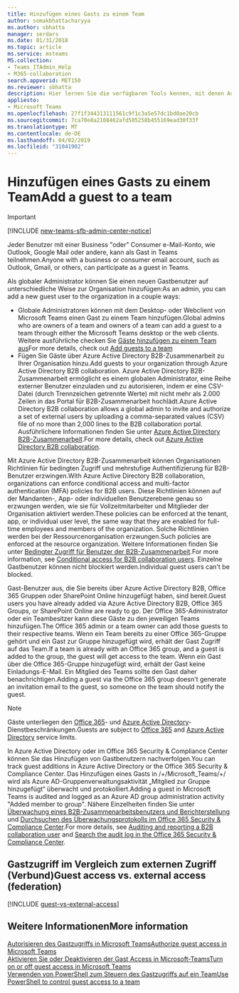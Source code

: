 ```yaml
---
title: Hinzufügen eines Gasts zu einem Team
author: somakbhattacharyya
ms.author: sbhatta
manager: serdars
ms.date: 01/31/2018
ms.topic: article
ms.service: msteams
MS.collection:
- Teams_ITAdmin_Help
- M365-collaboration
search.appverid: MET150
ms.reviewer: sbhatta
description: Hier lernen Sie die verfügbaren Tools kennen, mit denen Administratoren neue Gastbenutzer zu einer Organisation hinzufügen können. Dies schließt den Microsoft Teams-Desktop, Webclients und das Portal für Azure Active Directory B2B-Zusammenarbeit ein.
appliesto:
- Microsoft Teams
ms.openlocfilehash: 27f1f344313111561c9f1c3a5e57dc1bd0ae20cb
ms.sourcegitcommit: 7ca70e8a2108462afd505258b455169ead30f33f
ms.translationtype: MT
ms.contentlocale: de-DE
ms.lasthandoff: 04/02/2019
ms.locfileid: "31041902"
---
```

<a name="add-a-guest-to-a-team"></a><span data-ttu-id="ea9d7-103">Hinzufügen eines Gasts zu einem Team</span><span class="sxs-lookup"><span data-stu-id="ea9d7-103">Add a guest to a team</span></span>
=====================
> [!IMPORTANT]
> [!INCLUDE [new-teams-sfb-admin-center-notice](includes/new-teams-sfb-admin-center-notice.md)]

<span data-ttu-id="ea9d7-104">Jeder Benutzer mit einer Business "oder" Consumer e-Mail-Konto, wie Outlook, Google Mail oder andere, kann als Gast in Teams teilnehmen.</span><span class="sxs-lookup"><span data-stu-id="ea9d7-104">Anyone with a business or consumer email account, such as Outlook, Gmail, or others, can participate as a guest in Teams.</span></span>

<span data-ttu-id="ea9d7-105">Als globaler Administrator können Sie einen neuen Gastbenutzer auf unterschiedliche Weise zur Organisation hinzufügen:</span><span class="sxs-lookup"><span data-stu-id="ea9d7-105">As an admin, you can add a new guest user to the organization in a couple ways:</span></span> 
- <span data-ttu-id="ea9d7-106">Globale Administratoren können mit dem Desktop- oder Webclient von Microsoft Teams einen Gast zu einem Team hinzufügen.</span><span class="sxs-lookup"><span data-stu-id="ea9d7-106">Global admins who are owners of a team and owners of a team can add a guest to a team through either the Microsoft Teams desktop or the web clients.</span></span> <span data-ttu-id="ea9d7-107">Weitere ausführliche checken Sie [Gäste hinzufügen zu einem Team aus](https://support.office.com/article/add-guests-to-a-team-fccb4fa6-f864-4508-bdde-256e7384a14f)</span><span class="sxs-lookup"><span data-stu-id="ea9d7-107">For more details, check out [Add guests to a team](https://support.office.com/article/add-guests-to-a-team-fccb4fa6-f864-4508-bdde-256e7384a14f)</span></span>
- <span data-ttu-id="ea9d7-108">Fügen Sie Gäste über Azure Active Directory B2B-Zusammenarbeit zu Ihrer Organisation hinzu.</span><span class="sxs-lookup"><span data-stu-id="ea9d7-108">Add guests to your organization through Azure Active Directory B2B collaboration.</span></span> <span data-ttu-id="ea9d7-109">Azure Active Directory B2B-Zusammenarbeit ermöglicht es einem globalen Administrator, eine Reihe externer Benutzer einzuladen und zu autorisieren, indem er eine CSV-Datei (durch Trennzeichen getrennte Werte) mit nicht mehr als 2.000 Zeilen in das Portal für B2B-Zusammenarbeit hochlädt.</span><span class="sxs-lookup"><span data-stu-id="ea9d7-109">Azure Active Directory B2B collaboration allows a global admin to invite and authorize a set of external users by uploading a comma-separated values (CSV) file of no more than 2,000 lines to the B2B collaboration portal.</span></span> <span data-ttu-id="ea9d7-110">Ausführlichere Informationen finden Sie unter [Azure Active Directory B2B-Zusammenarbeit](https://go.microsoft.com/fwlink/p/?linkid=826383).</span><span class="sxs-lookup"><span data-stu-id="ea9d7-110">For more details, check out [Azure Active Directory B2B collaboration](https://go.microsoft.com/fwlink/p/?linkid=826383).</span></span>

<span data-ttu-id="ea9d7-111">Mit Azure Active Directory B2B-Zusammenarbeit können Organisationen Richtlinien für bedingten Zugriff und mehrstufige Authentifizierung für B2B-Benutzer erzwingen.</span><span class="sxs-lookup"><span data-stu-id="ea9d7-111">With Azure Active Directory B2B collaboration, organizations can enforce conditional access and multi-factor authentication (MFA) policies for B2B users.</span></span> <span data-ttu-id="ea9d7-112">Diese Richtlinien können auf der Mandanten-, App- oder individuellen Benutzerebene genau so erzwungen werden, wie sie für Vollzeitmitarbeiter und Mitglieder der Organisation aktiviert werden.</span><span class="sxs-lookup"><span data-stu-id="ea9d7-112">These policies can be enforced at the tenant, app, or individual user level, the same way that they are enabled for full-time employees and members of the organization.</span></span> <span data-ttu-id="ea9d7-113">Solche Richtlinien werden bei der Ressourcenorganisation erzwungen.</span><span class="sxs-lookup"><span data-stu-id="ea9d7-113">Such policies are enforced at the resource organization.</span></span> <span data-ttu-id="ea9d7-114">Weitere Informationen finden Sie unter [Bedingter Zugriff für Benutzer der B2B-Zusammenarbeit](https://go.microsoft.com/fwlink/?linkid=857454).</span><span class="sxs-lookup"><span data-stu-id="ea9d7-114">For more information, see  [Conditional access for B2B collaboration users](https://go.microsoft.com/fwlink/?linkid=857454).</span></span> <span data-ttu-id="ea9d7-115">Einzelne Gastbenutzer können nicht blockiert werden.</span><span class="sxs-lookup"><span data-stu-id="ea9d7-115">Individual guest users can't be blocked.</span></span>

<span data-ttu-id="ea9d7-116">Gast-Benutzer aus, die Sie bereits über Azure Active Directory B2B, Office 365 Gruppen oder SharePoint Online hinzugefügt haben, sind bereit.</span><span class="sxs-lookup"><span data-stu-id="ea9d7-116">Guest users you have already added via Azure Active Directory B2B, Office 365 Groups, or SharePoint Online are ready to go.</span></span> <span data-ttu-id="ea9d7-117">Der Office 365-Administrator oder ein Teambesitzer kann diese Gäste zu den jeweiligen Teams hinzufügen.</span><span class="sxs-lookup"><span data-stu-id="ea9d7-117">The Office 365 admin or a team owner can add those guests to their respective teams.</span></span> <span data-ttu-id="ea9d7-118">Wenn ein Team bereits zu einer Office 365-Gruppe gehört und ein Gast zur Gruppe hinzugefügt wird, erhält der Gast Zugriff auf das Team.</span><span class="sxs-lookup"><span data-stu-id="ea9d7-118">If a team is already with an Office 365 group, and a guest is added to the group, the guest will get access to the team.</span></span> <span data-ttu-id="ea9d7-119">Wenn ein Gast über die Office 365-Gruppe hinzugefügt wird, erhält der Gast keine Einladungs-E-Mail. Ein Mitglied des Teams sollte den Gast daher benachrichtigen.</span><span class="sxs-lookup"><span data-stu-id="ea9d7-119">Adding a guest via the Office 365 group doesn't generate an invitation email to the guest, so someone on the team should notify the guest.</span></span>

> [!NOTE]
> <span data-ttu-id="ea9d7-120">Gäste unterliegen den [Office 365](https://go.microsoft.com/fwlink/p/?linkid=282347)- und [Azure Active Directory](https://go.microsoft.com/fwlink/p/?linkid=853019)-Dienstbeschränkungen.</span><span class="sxs-lookup"><span data-stu-id="ea9d7-120">Guests are subject to  [Office 365](https://go.microsoft.com/fwlink/p/?linkid=282347) and [Azure Active Directory](https://go.microsoft.com/fwlink/p/?linkid=853019) service limits.</span></span>

<span data-ttu-id="ea9d7-121">In Azure Active Directory oder im Office 365 Security &amp; Compliance Center können Sie das Hinzufügen von Gastbenutzern nachverfolgen.</span><span class="sxs-lookup"><span data-stu-id="ea9d7-121">You can track guest additions in Azure Active Directory or the Office 365 Security &amp; Compliance Center.</span></span> <span data-ttu-id="ea9d7-122">Das Hinzufügen eines Gasts in /+/Microsoft_Teams/+/ wird als Azure AD-Gruppenverwaltungsaktivität „Mitglied zur Gruppe hinzugefügt“ überwacht und protokolliert.</span><span class="sxs-lookup"><span data-stu-id="ea9d7-122">Adding a guest in Microsoft Teams is audited and logged as an Azure AD group administration activity "Added member to group".</span></span> <span data-ttu-id="ea9d7-123">Nähere Einzelheiten finden Sie unter [Überwachung eines B2B-Zusammenarbeitsbenutzers und Berichterstellung](https://go.microsoft.com/fwlink/p/?linkid=858884) und [Durchsuchen des Überwachungsprotokolls im Office 365 Security &amp; Compliance Center](https://support.office.com/article/Search-the-audit-log-in-the-Office-365-Security--Compliance-Center-0d4d0f35-390b-4518-800e-0c7ec95e946c).</span><span class="sxs-lookup"><span data-stu-id="ea9d7-123">For more details, see  [Auditing and reporting a B2B collaboration user](https://go.microsoft.com/fwlink/p/?linkid=858884) and [Search the audit log in the Office 365 Security &amp; Compliance Center](https://support.office.com/article/Search-the-audit-log-in-the-Office-365-Security--Compliance-Center-0d4d0f35-390b-4518-800e-0c7ec95e946c).</span></span>

## <a name="guest-access-vs-external-access-federation"></a><span data-ttu-id="ea9d7-124">Gastzugriff im Vergleich zum externen Zugriff (Verbund)</span><span class="sxs-lookup"><span data-stu-id="ea9d7-124">Guest access vs. external access (federation)</span></span>

[!INCLUDE [guest-vs-external-access](includes/guest-vs-external-access.md)]

## <a name="more-information"></a><span data-ttu-id="ea9d7-125">Weitere Informationen</span><span class="sxs-lookup"><span data-stu-id="ea9d7-125">More information</span></span>

[<span data-ttu-id="ea9d7-126">Autorisieren des Gastzugriffs in Microsoft Teams</span><span class="sxs-lookup"><span data-stu-id="ea9d7-126">Authorize guest access in Microsoft Teams</span></span>](teams-dependencies.md)</br>
[<span data-ttu-id="ea9d7-127">Aktivieren Sie oder Deaktivieren der Gast Access in Microsoft-Teams</span><span class="sxs-lookup"><span data-stu-id="ea9d7-127">Turn on or off guest access in Microsoft Teams</span></span>](set-up-guests.md)</br>
[<span data-ttu-id="ea9d7-128">Verwenden von PowerShell zum Steuern des Gastzugriffs auf ein Team</span><span class="sxs-lookup"><span data-stu-id="ea9d7-128">Use PowerShell to control guest access to a team</span></span>](guest-access-powershell.md)
